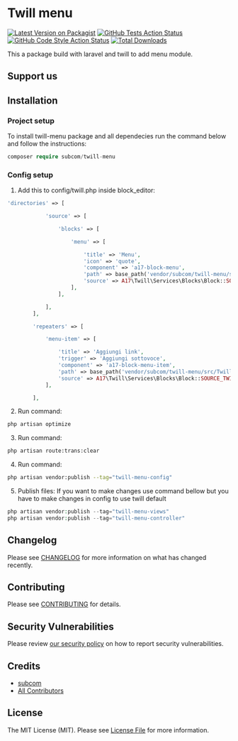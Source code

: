 # Twill menu

[![Latest Version on Packagist](https://img.shields.io/packagist/v/subcom/twill-menu.svg?style=flat-square)](https://packagist.org/packages/subcom/twill-menu)
[![GitHub Tests Action Status](https://img.shields.io/github/workflow/status/subcom/twill-menu/run-tests?label=tests)](https://github.com/:vendor_slug/subcom/actions?query=workflow%3Arun-tests+branch%3Amain)
[![GitHub Code Style Action Status](https://img.shields.io/github/workflow/status/subcom/twill-menu/Check%20&%20fix%20styling?label=code%20style)](https://github.com/:vendor_slug/subcom/actions?query=workflow%3A"Check+%26+fix+styling"+branch%3Amain)
[![Total Downloads](https://img.shields.io/packagist/dt/subcom/twill-menu.svg?style=flat-square)](https://packagist.org/packages/subcom/twill-menu)

This a package build with laravel and twill to add menu module.

## Support us


## Installation

### Project setup

To install twill-menu package and all dependecies run the command below and follow the instructions:

```php
composer require subcom/twill-menu
```

### Config setup

1. Add this to config/twill.php inside block_editor:

```php
'directories' => [

            'source' => [

                'blocks' => [

                    'menu' => [

                        'title' => 'Menu',
                        'icon' => 'quote',
                        'component' => 'a17-block-menu',
                        'path' => base_path('vendor/subcom/twill-menu/src/Twill/Capsules/Menus/resources/views/admin/blocks'),
                        'source' => A17\Twill\Services\Blocks\Block::SOURCE_TWILL,
                    ],
                ],

            ],
        ],

        'repeaters' => [

            'menu-item' => [

                'title' => 'Aggiungi link',
                'trigger' => 'Aggiungi sottovoce',
                'component' => 'a17-block-menu-item',
                'path' => base_path('vendor/subcom/twill-menu/src/Twill/Capsules/Menus/resources/views/admin/blocks'),
                'source' => A17\Twill\Services\Blocks\Block::SOURCE_TWILL,
            ],

        ],
```
2. Run command:
```bash
php artisan optimize
```

3. Run command:
```bash
php artisan route:trans:clear
```
4. Run command:
```bash
php artisan vendor:publish --tag="twill-menu-config"
```
5. Publish files:
If you want to make changes use command bellow but you have to make changes in config to use twill default

```php
php artisan vendor:publish --tag="twill-menu-views"
php artisan vendor:publish --tag="twill-menu-controller"
```
## Changelog

Please see [CHANGELOG](CHANGELOG.md) for more information on what has changed recently.

## Contributing

Please see [CONTRIBUTING](https://subcom.it) for details.

## Security Vulnerabilities

Please review [our security policy](../../security/policy) on how to report security vulnerabilities.

## Credits

- [subcom](https://github.com/SubcomDev)
- [All Contributors](../../contributors)

## License

The MIT License (MIT). Please see [License File](LICENSE.md) for more information.
